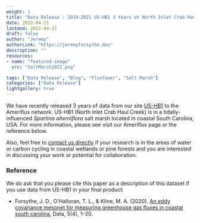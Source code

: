 ```yaml
---
weight: 1
title: "Data Release : 2019-2021 US-HB1 3 Years at North Inlet Crab Haul Creek"
date: 2022-04-21
lastmod: 2022-04-21
draft: false
author: "Jeremy"
authorLink: "https://jeremyforsythe.dev"
description: ""
resources:
- name: "featured-image"
  src: "SaltMarsh2022.png"

tags: ["Data Release", "Blog", "FluxTower", "Salt Marsh"]
categories: ["Data Release"]
lightgallery: true
---
```


We have recently released 3 years of data from our site <a href="https://ameriflux.lbl.gov/sites/siteinfo/US-HB1" target="_blank"> US-HB1</a> to the Ameriflux network. US-HB1 (North Inlet Crab Haul Creek) is in a tidally-influenced <em>Spartina alterniflora</em> salt marsh located in coastal South Carolina, USA. For more information, please see visit our Ameriflux page or the reference below. 

Also, feel free to [contact us directly](mailto:tohallo@clemson.edu) if your research is in the areas of water or carbon cycling in coastal wetlands or pine forests and you are interested in discussing your work or potential for collaboration.

### Reference

We do ask that you please cite this paper as a description of this dataset if you use data from US-HB1 in your final product:

<ul>
<li> Forsythe, J. D., O'Halloran, T. L., & Kline, M. A. (2020). <a href="https://www.mdpi.com/856994" target="_blank"> An eddy covariance mesonet for measuring greenhouse gas fluxes in coastal south carolina.</a> Data, 5(4), 1–20.</li>
</ul> 

<p align="center" style="margin-top:1.25cm;"><i class='fas fa-tree'></i><i class='fas fa-tree'></i><i class='fas fa-tree'></i></p>

